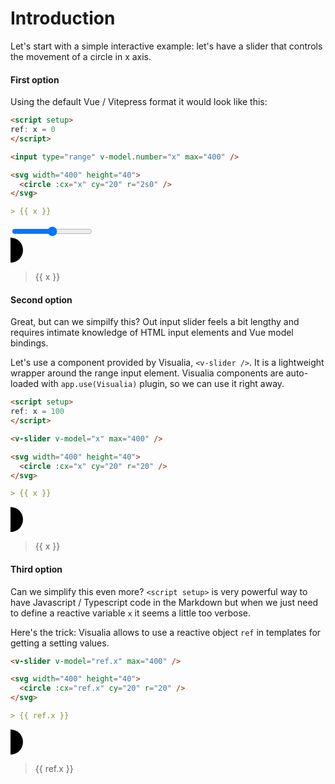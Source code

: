 # Introduction

Let's start with a simple interactive example: let's have a slider that controls the movement of a circle in x axis.

#### First option

Using the default Vue / Vitepress format it would look like this:

```md
<script setup>
ref: x = 0
</script>

<input type="range" v-model.number="x" max="400" />

<svg width="400" height="40">
  <circle :cx="x" cy="20" r="2s0" />
</svg>

> {{ x }}
```

<script setup>
ref: x = 0
</script>

<input type="range" v-model.number="x" max="400" />

<svg width="400" height="40">
  <circle :cx="x" cy="20" r="20" />
</svg>

> {{ x }}

#### Second option

Great, but can we simpilfy this? Out input slider feels a bit lengthy and requires intimate knowledge of HTML input elements and Vue model bindings.

Let's use a component provided by Visualia, `<v-slider />`. It is a lightweight wrapper around the range input element. Visualia components are auto-loaded with `app.use(Visualia)` plugin, so we can use it right away.

```md
<script setup>
ref: x = 100
</script>

<v-slider v-model="x" max="400" />

<svg width="400" height="40">
  <circle :cx="x" cy="20" r="20" />
</svg>

> {{ x }}
```

<v-slider v-model="x" max="400" />

<svg width="400" height="40">
  <circle :cx="x" cy="20" r="20" />
</svg>

> {{ x }}

#### Third option

Can we simplify this even more? `<script setup>` is very powerful way to have Javascript / Typescript code in the Markdown but when we just need to define a reactive variable `x` it seems a little too verbose.

Here's the trick: Visualia allows to use a reactive object `ref` in templates for getting a setting values.

```md
<v-slider v-model="ref.x" max="400" />

<svg width="400" height="40">
  <circle :cx="ref.x" cy="20" r="20" />
</svg>

> {{ ref.x }}
```

<v-slider v-model="ref.x" max="400" />

<svg width="400" height="40">
  <circle :cx="ref.x" cy="20" r="20" />
</svg>

> {{ ref.x }}
